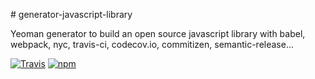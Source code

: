 # generator-javascript-library

Yeoman generator to build an open source javascript library with babel, webpack, nyc, travis-ci, codecov.io, commitizen, semantic-release...

[![Travis](https://img.shields.io/travis/BenoitAverty/generator-javascript-library.svg?maxAge=2592000)](https://travis-ci.org/BenoitAverty/generator-javascript-library)
[![npm](https://img.shields.io/npm/v/generator-javascript-library.svg?maxAge=2592000)](https://npmjs.com/package/generator-javascript-library)
